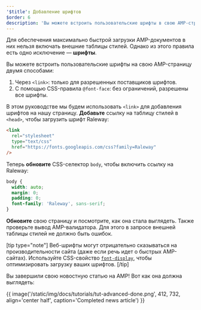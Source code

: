 ```yaml
---
'$title': Добавление шрифтов
$order: 6
description: 'Вы можете встроить пользовательские шрифты в свою AMP-страницу двумя способами: 1. С помощью тега <link>: только для разрешенных поставщиков шрифтов. 2. Используя...'
---
```


Для обеспечения максимально быстрой загрузки AMP-документов в них нельзя включать внешние таблицы стилей. Однако из этого правила есть одно исключение — **шрифты**.

Вы можете встроить пользовательские шрифты на свою AMP-страницу двумя способами:

1. Через `<link>`: только для разрешенных поставщиков шрифтов.
2. С помощью CSS-правила `@font-face`: без ограничений, разрешены все шрифты.

В этом руководстве мы будем использовать `<link>` для добавления шрифтов на нашу страницу. **Добавьте** ссылку на таблицу стилей в `<head>`, чтобы загрузить шрифт Raleway:

```html
<link
  rel="stylesheet"
  type="text/css"
  href="https://fonts.googleapis.com/css?family=Raleway"
/>
```

Теперь **обновите** CSS-селектор `body`, чтобы включить ссылку на Raleway:

```css
body {
  width: auto;
  margin: 0;
  padding: 0;
  font-family: 'Raleway', sans-serif;
}
```

**Обновите** свою страницу и посмотрите, как она стала выглядеть. Также проверьте вывод AMP-валидатора. Для этого в запросе внешней таблицы стилей не должно быть ошибок.

[tip type="note"] Веб-шрифты могут отрицательно сказываться на производительности сайта (даже если речь идет о быстрых AMP-сайтах). Используйте CSS-свойство [`font-display`](https://developer.mozilla.org/en-US/docs/Web/CSS/@font-face/font-display), чтобы оптимизировать загрузку ваших шрифтов. [/tip]

Вы завершили свою новостную статью на AMP! Вот как она должна выглядеть:

{{ image('/static/img/docs/tutorials/tut-advanced-done.png', 412, 732, align='center half', caption='Completed news article') }}
